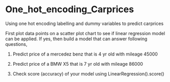 # One_hot_encoding_Carprices
 Using one hot encoding labelling and dummy variables to predict carprices

First plot data points on a scatter plot chart to see if linear regression model can be applied. If yes, then build a model that can answer following questions,

1) Predict price of a mercedez benz that is 4 yr old with mileage 45000

2) Predict price of a BMW X5 that is 7 yr old with mileage 86000

3) Check score (accuracy) of your model using LinearRegression().score()

